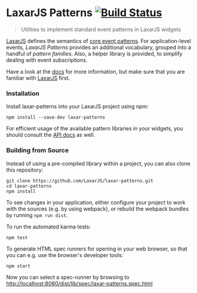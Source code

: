 # LaxarJS Patterns [![Build Status](https://travis-ci.org/LaxarJS/laxar-patterns.svg?branch=master)](https://travis-ci.org/LaxarJS/laxar-patterns)

> Utilities to implement standard event patterns in LaxarJS widgets

[LaxarJS](https://laxarjs.org) defines the semantics of [core event patterns](https://laxarjs.org/docs/laxar-v2-latest/manuals/events/#core-patterns).
For application-level events, _LaxarJS Patterns_ provides an additional vocabulary, grouped into a handful of _pattern families_.
Also, a helper library is provided, to simplify dealing with event subscriptions.

Have a look at the [docs](docs/index.md) for more information, but  make sure that you are familiar with [LaxarJS](https://laxarjs.org) first.


### Installation

Install laxar-patterns into your LaxarJS project using _npm:_

```console
npm install --save-dev laxar-patterns
```

For efficient usage of the available pattern libraries in your widgets, you should consult the [API docs](docs/api/laxar-patterns) as well.


### Building from Source

Instead of using a pre-compiled library within a project, you can also clone this repository:

```console
git clone https://github.com/LaxarJS/laxar-patterns.git
cd laxar-patterns
npm install
```

To see changes in your application, either configure your project to work with the sources (e.g. by using webpack), or rebuild the webpack bundles by running `npm run dist`.

To run the automated karma tests:

```console
npm test
```

To generate HTML spec runners for opening in your web browser, so that you can e.g. use the browser's developer tools:

```console
npm start
```

Now you can select a spec-runner by browsing to [http://localhost:8080/dist/lib/spec/laxar-patterns.spec.html](http://localhost:8080/dist/lib/spec/laxar-patterns.spec.html)
